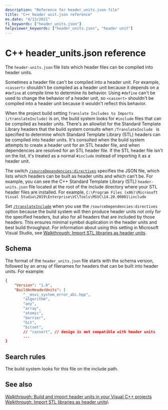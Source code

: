 ```yaml
---
description: "Reference for header_units.json file"
title: "C++ header unit.json reference"
ms.date: "4/13/2021"
f1_keywords: ["header_units.json"]
helpviewer_keywords: ["header_units.json", "header unit"]
---
```


# C++ header_units.json reference

The `header-units.json` file lists which header files can be compiled into header units.

Sometimes a header file can't be compiled into a header unit. For example, `<cassert>` shouldn't be compiled as a header unit because it depends on a `#define` at compile time to determine its behavior. Using `#define` can't be used to change the behavior of a header unit, so `<cassert>` shouldn't be compiled into a header unit because it wouldn't reflect this behavior. 

When the project build setting `Translate Includes to Imports (/translateInclude)` is on, the build system looks for `#include` files that can be compiled as header units. There's an allowlist for the Standard Template Library headers that the build system consults when `/TranslateInclude ` is specified to determine which Standard Template Library (STL) headers can be compiled into header units. It's consulted when the build system attempts to create a header unit for an STL header file, and when dependencies are resolved for an STL header file. If the STL header file isn't on the list, it's treated as a normal `#include` instead of importing it as a header unit.

The switch [`/sourceDependencies:directives`](./reference/sourcedependencies.md) specifies the JSON file, which lists which headers can be built as header units and which can't be. For example, you can see the C++ Standard Template Library (STL) `header-units.json` file located at the root of the include directory where your STL header files are installed. For example, `C:\Program Files (x86)\Microsoft Visual Studio\2019\Enterprise\VC\Tools\MSVC\14.20.00001\include`

Set [`/translateInclude`](./reference/translateinclude.md) when you use the `/sourceDependencies:directives` option because the build system will then produce header units not only for the specified headers, but also for all headers that are included by those headers. This ensures minimal symbol duplication in the header units and best build throughput. For information about using this setting in Microsoft Visual Studio, see [Walkthrough: Import STL libraries as header units](walkthrough-import-stl-header-units.md#set-project-properties).

## Schema

The format of the `header_units.json` file starts with the schema version, followed by an array of filenames for headers that can be built into header units. For example:

```json
{ 
    "Version": "1.0",
    "BuildAsHeaderUnits": [
        "__msvc_system_error_abi.hpp",
        "algorithm",
        "any",
        "array",
        "atomic",
        "barrier",
        "bit",
        "bitset",
        // "cassert", // design is not compatible with header units
        ...
} 
```

## Search rules

The build system looks for this file on the include path.

## See also

[Walkthrough: Build and import header units in your Visual C++ projects](walkthrough-header-units.md)\
[Walkthrough: Import STL libraries as header units](walkthrough-import-stl-header-units.md#approach1)\